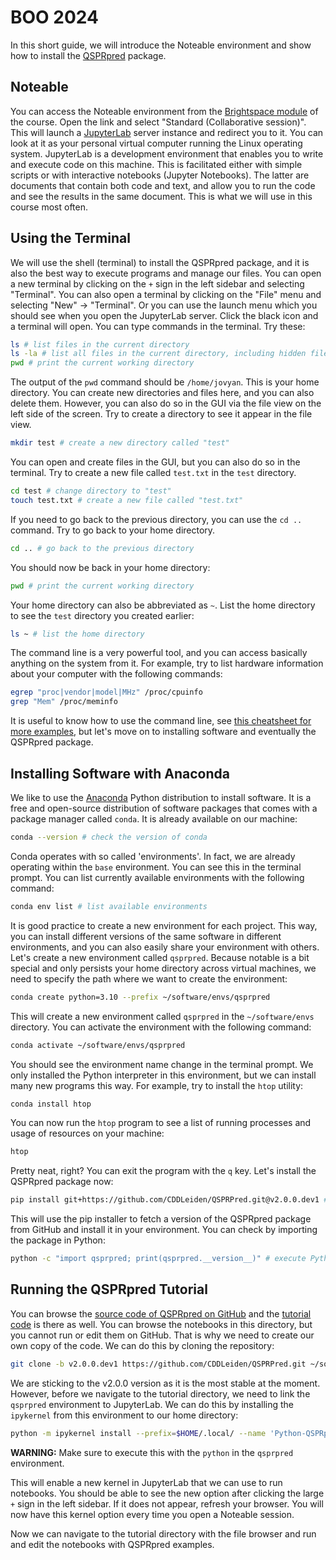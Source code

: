 # BOO 2024

In this short guide, we will introduce the Noteable environment and show how to install the [QSPRpred](https://github.com/CDDLeiden/QSPRPred) package.

## Noteable

You can access the Noteable environment from the [Brightspace module](https://brightspace.universiteitleiden.nl/d2l/le/lessons/190680/topics/2368865) of the course. Open the link and select "Standard (Collaborative session)". This will launch a [JupyterLab](https://jupyter.org/) server instance and redirect you to it. You can look at it as your personal virtual computer running the Linux operating system. JupyterLab is a development environment that enables you to write and execute code on this machine. This is facilitated either with simple scripts or with interactive notebooks (Jupyter Notebooks). The latter are documents that contain both code and text, and allow you to run the code and see the results in the same document. This is what we will use in this course most often.

## Using the Terminal

We will use the shell (terminal) to install the QSPRpred package, and it is also the best way to execute programs and manage our files. You can open a new terminal by clicking on the `+` sign in the left sidebar and selecting "Terminal". You can also open a terminal by clicking on the "File" menu and selecting "New" -> "Terminal". Or you can use the launch menu which you should see when you open the JupyterLab server. Click the black icon and a terminal will open. You can type commands in the terminal. Try these:

```bash
ls # list files in the current directory
ls -la # list all files in the current directory, including hidden files, and show more information
pwd # print the current working directory
```

The output of the `pwd` command should be `/home/jovyan`. This is your home directory. You can create new directories and files here, and you can also delete them. However, you can also do so in the GUI via the file view on the left side of the screen. Try to create a directory to see it appear in the file view.

```bash
mkdir test # create a new directory called "test"
```

You can open and create files in the GUI, but you can also do so in the terminal. Try to create a new file called `test.txt` in the `test` directory.

```bash
cd test # change directory to "test"
touch test.txt # create a new file called "test.txt"
```

If you need to go back to the previous directory, you can use the `cd ..` command. Try to go back to your home directory.

```bash
cd .. # go back to the previous directory
```

You should now be back in your home directory:

```bash
pwd # print the current working directory
```

Your home directory can also be abbreviated as `~`. List the home directory to see the `test` directory you created earlier:

```bash
ls ~ # list the home directory
```

The command line is a very powerful tool, and you can access basically anything on the system from it. For example, try to list hardware information about your computer with the following commands:

```bash
egrep "proc|vendor|model|MHz" /proc/cpuinfo
grep "Mem" /proc/meminfo
```

It is useful to know how to use the command line, see [this cheatsheet for more examples](https://cheatography.com/davechild/cheat-sheets/linux-command-line/), but let's move on to installing software and eventually the QSPRpred package.

## Installing Software with Anaconda

We like to use the [Anaconda](https://www.anaconda.com/) Python distribution to install software. It is a free and open-source distribution of software packages that comes with a package manager called `conda`. It is already available on our machine:

```bash
conda --version # check the version of conda
```

Conda operates with so called 'environments'. In fact, we are already operating within the `base` environment. You can see this in the terminal prompt. You can list currently available environments with the following command:

```bash
conda env list # list available environments
```

It is good practice to create a new environment for each project. This way, you can install different versions of the same software in different environments, and you can also easily share your environment with others. Let's create a new environment called `qsprpred`. Because notable is a bit special and only persists your home directory across virtual machines, we need to specify the path where we want to create the environment:

```bash
conda create python=3.10 --prefix ~/software/envs/qsprpred
```

This will create a new environment called `qsprpred` in the `~/software/envs` directory. You can activate the environment with the following command:

```bash
conda activate ~/software/envs/qsprpred
```

You should see the environment name change in the terminal prompt. We only installed the Python interpreter in this environment, but we can install many new programs this way. For example, try to install the `htop` utility:

```bash
conda install htop
```

You can now run the `htop` program to see a list of running processes and usage of resources on your machine:

```bash
htop
```

Pretty neat, right? You can exit the program with the `q` key. Let's install the QSPRpred package now:

```bash
pip install git+https://github.com/CDDLeiden/QSPRPred.git@v2.0.0.dev1 # installs a version of the code by specifying the tag (v2.0.0.dev1)
```

This will use the pip installer to fetch a version of the QSPRpred package from GitHub and install it in your environment. You can check by importing the package in Python:

```bash
python -c "import qsprpred; print(qsprpred.__version__)" # execute Python code from the command line
```

## Running the QSPRpred Tutorial

You can browse the [source code of QSPRpred on GitHub](https://github.com/CDDLeiden/QSPRPred/tree/v2.0.0.dev1/) and the [tutorial code](https://github.com/CDDLeiden/QSPRPred/tree/v2.0.0.dev1/tutorial) is there as well. You can browse the notebooks in this directory, but you cannot run or edit them on GitHub. That is why we need to create our own copy of the code. We can do this by cloning the repository:

```bash
git clone -b v2.0.0.dev1 https://github.com/CDDLeiden/QSPRPred.git ~/software/QSPRPred
```

We are sticking to the v2.0.0 version as it is the most stable at the moment.
However, before we navigate to the tutorial directory, we need to link the `qsprpred` environment to JupyterLab. We can do this by installing the `ipykernel` from this environment to our home directory:

```bash
python -m ipykernel install --prefix=$HOME/.local/ --name 'Python-QSPRpred'
```

**WARNING:** Make sure to execute this with the `python` in the `qsprpred` environment.

This will enable a new kernel in JupyterLab that we can use to run notebooks. You should be able to see the new option after clicking the large `+` sign in the left sidebar. If it does not appear, refresh your browser. You will now have this kernel option every time you open a Noteable session.

Now we can navigate to the tutorial directory with the file browser and run and edit the notebooks with QSPRpred examples.